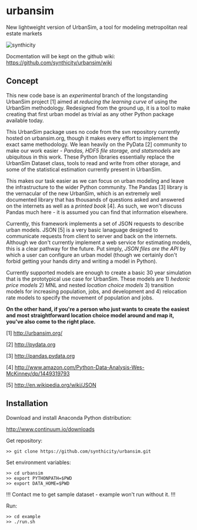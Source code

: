 urbansim
========

New lightweight version of UrbanSim, a tool for modeling metropolitan real estate markets

![synthicity](http://www.synthicity.com/uploads/1/8/3/2/18327643/9164254_orig.png)

Docmentation will be kept on the github wiki: https://github.com/synthicity/urbansim/wiki

Concept
-------

This new code base is an *experimental* branch of the longstanding UrbanSim project [1] aimed at *reducing the learning curve* of using the UrbanSim methodology.  Redesigned from the ground up, it is a tool to make creating that first urban model as trivial as any other Python package available today.

This UrbanSim package uses no code from the svn repository currently hosted on urbansim.org, though it makes every effort to implement the exact same methodology.  We lean heavily on the PyData [2] community to make our work easier - *Pandas, HDF5 file storage, and statsmodels* are ubiquitous in this work.  These Python libraries essentially replace the UrbanSim Dataset class, tools to read and write from other storage, and some of the statistical estimation currently present in UrbanSim.  

This makes our task easier as we can focus on urban modeling and leave the infrastructure to the wider Python community.  The Pandas [3] library is the vernacular of the new UrbanSim, which is an extremely well documented library that has thousands of questions asked and answered on the internets as well as a *printed book* [4].  As such, we won't discuss Pandas much here - it is assumed you can find that information elsewhere.

Currently, this framework implements a set of JSON requests to describe urban models.  JSON [5] is a very basic lanaguage designed to communicate requests from client to server and back on the internets.  Although we don't currently implement a web service for estimating models, this is a clear pathway for the future.  Put simply, *JSON files are the API* by which a user can configure an urban model (though we certainly don't forbid getting your hands dirty and writing a model in Python).

Currently supported models are enough to create a basic 30 year simulation that is the prototypical use case for UrbanSim.  These models are 1) *hedonic price models* 2) MNL and nested *location choice models* 3) transition models for increasing population, jobs, and development and 4) relocation rate models to specify the movement of population and jobs.

**On the other hand, if you're a person who just wants to create the easiest and most straightforward location choice model around and map it, you've also come to the right place.**

[1] http://urbansim.org/

[2] http://pydata.org

[3] http://pandas.pydata.org

[4] http://www.amazon.com/Python-Data-Analysis-Wes-McKinney/dp/1449319793

[5] http://en.wikipedia.org/wiki/JSON

Installation
---------------

Download and install Anaconda Python distribution:

http://www.continuum.io/downloads

Get repository:

```
>> git clone https://github.com/synthicity/urbansim.git
```

Set environment variables:

```
>> cd urbansim
>> export PYTHONPATH=$PWD
>> export DATA_HOME=$PWD
```

!!! Contact me to get sample dataset - example won't run without it. !!!
<!--Download data:

```
>> curl -k -o data/mrcog.zip https://dl.dropboxusercontent.com/u/2815546/mrcog.zip
>> unzip -d data data/mrcog.zip
```-->

Run:

```
>> cd example
>> ./run.sh
```
